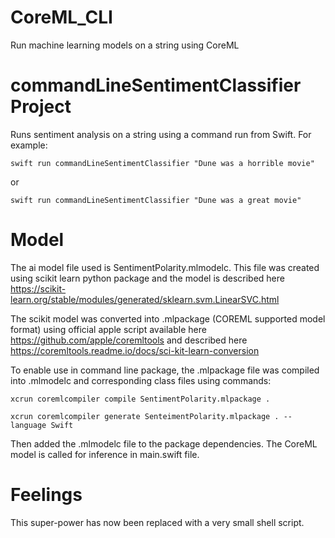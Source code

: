 # CoreML_CLI
Run machine learning models on a string using CoreML

# commandLineSentimentClassifier Project
Runs sentiment analysis on a string using a command run from Swift. For example:

`swift run commandLineSentimentClassifier "Dune was a horrible movie"`

or

`swift run commandLineSentimentClassifier "Dune was a great movie"`

# Model
The ai model file used is SentimentPolarity.mlmodelc. This file was created using scikit learn python package and the model is described here https://scikit-learn.org/stable/modules/generated/sklearn.svm.LinearSVC.html

The scikit model was converted into .mlpackage (COREML supported model format) using official apple script available here https://github.com/apple/coremltools and described here https://coremltools.readme.io/docs/sci-kit-learn-conversion

To enable use in command line package, the .mlpackage file was compiled into .mlmodelc and corresponding class files using commands:

`xcrun coremlcompiler compile SentimentPolarity.mlpackage . `

`xcrun coremlcompiler generate SenteimentPolarity.mlpackage . --language Swift`

Then added the .mlmodelc file to the package dependencies. The CoreML model is called for inference in main.swift file.

# Feelings
This super-power has now been replaced with a very small shell script.

